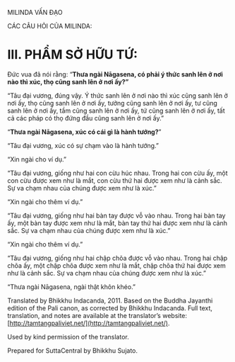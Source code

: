  

MILINDA VẤN ĐẠO

CÁC CÂU HỎI CỦA MILINDA:

# III. PHẨM SỞ HỮU TỨ:

Đức vua đã nói rằng: “**Thưa ngài Nāgasena, có phải ý thức sanh lên ở nơi nào thì xúc, thọ cũng sanh lên ở nơi ấy?”**

“Tâu đại vương, đúng vậy. Ý thức sanh lên ở nơi nào thì xúc cũng sanh lên ở nơi ấy, thọ cũng sanh lên ở nơi ấy, tưởng cũng sanh lên ở nơi ấy, tư cũng sanh lên ở nơi ấy, tầm cũng sanh lên ở nơi ấy, tứ cũng sanh lên ở nơi ấy, tất cả các pháp có thọ đứng đầu cũng sanh lên ở nơi ấy.”

“**Thưa ngài Nāgasena, xúc có cái gì là hành tướng?**”

“Tâu đại vương, xúc có sự chạm vào là hành tướng.”

“Xin ngài cho ví dụ.”

“Tâu đại vương, giống như hai con cừu húc nhau. Trong hai con cừu ấy, một con cừu được xem như là mắt, con cừu thứ hai được xem như là cảnh sắc. Sự va chạm nhau của chúng được xem như là xúc.”

“Xin ngài cho thêm ví dụ.”

“Tâu đại vương, giống như hai bàn tay được vỗ vào nhau. Trong hai bàn tay ấy, một bàn tay được xem như là mắt, bàn tay thứ hai được xem như là cảnh sắc. Sự va chạm nhau của chúng được xem như là xúc.”

“Xin ngài cho thêm ví dụ.”

“Tâu đại vương, giống như hai chập chõa được vỗ vào nhau. Trong hai chập chõa ấy, một chập chõa được xem như là mắt, chập chõa thứ hai được xem như là cảnh sắc. Sự va chạm nhau của chúng được xem như là xúc.”

“Thưa ngài Nāgasena, ngài thật khôn khéo.”

Translated by Bhikkhu Indacanda, 2011. Based on the Buddha Jayanthi edition of the Pali canon, as corrected by Bhikkhu Indacanda. Full text, translation, and notes are available at the translator’s website: [http://tamtangpaliviet.net/](http://tamtangpaliviet.net/).

Used by kind permission of the translator.

Prepared for SuttaCentral by Bhikkhu Sujato.